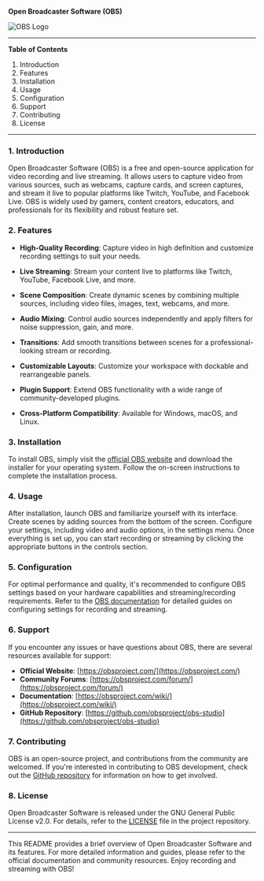 **Open Broadcaster Software (OBS)**

![OBS Logo](https://logodix.com/logo/1590481.png)

---

**Table of Contents**
1. Introduction
2. Features
3. Installation
4. Usage
5. Configuration
6. Support
7. Contributing
8. License

---

### 1. Introduction

Open Broadcaster Software (OBS) is a free and open-source application for video recording and live streaming. It allows users to capture video from various sources, such as webcams, capture cards, and screen captures, and stream it live to popular platforms like Twitch, YouTube, and Facebook Live. OBS is widely used by gamers, content creators, educators, and professionals for its flexibility and robust feature set.

### 2. Features

- **High-Quality Recording**: Capture video in high definition and customize recording settings to suit your needs.
  
- **Live Streaming**: Stream your content live to platforms like Twitch, YouTube, Facebook Live, and more.
  
- **Scene Composition**: Create dynamic scenes by combining multiple sources, including video files, images, text, webcams, and more.
  
- **Audio Mixing**: Control audio sources independently and apply filters for noise suppression, gain, and more.
  
- **Transitions**: Add smooth transitions between scenes for a professional-looking stream or recording.
  
- **Customizable Layouts**: Customize your workspace with dockable and rearrangeable panels.
  
- **Plugin Support**: Extend OBS functionality with a wide range of community-developed plugins.
  
- **Cross-Platform Compatibility**: Available for Windows, macOS, and Linux.

### 3. Installation

To install OBS, simply visit the [official OBS website](https://obsproject.com/) and download the installer for your operating system. Follow the on-screen instructions to complete the installation process.

### 4. Usage

After installation, launch OBS and familiarize yourself with its interface. Create scenes by adding sources from the bottom of the screen. Configure your settings, including video and audio options, in the settings menu. Once everything is set up, you can start recording or streaming by clicking the appropriate buttons in the controls section.

### 5. Configuration

For optimal performance and quality, it's recommended to configure OBS settings based on your hardware capabilities and streaming/recording requirements. Refer to the [OBS documentation](https://obsproject.com/wiki/) for detailed guides on configuring settings for recording and streaming.

### 6. Support

If you encounter any issues or have questions about OBS, there are several resources available for support:

- **Official Website**: [https://obsproject.com/](https://obsproject.com/)
- **Community Forums**: [https://obsproject.com/forum/](https://obsproject.com/forum/)
- **Documentation**: [https://obsproject.com/wiki/](https://obsproject.com/wiki/)
- **GitHub Repository**: [https://github.com/obsproject/obs-studio](https://github.com/obsproject/obs-studio)

### 7. Contributing

OBS is an open-source project, and contributions from the community are welcomed. If you're interested in contributing to OBS development, check out the [GitHub repository](https://github.com/obsproject/obs-studio) for information on how to get involved.

### 8. License

Open Broadcaster Software is released under the GNU General Public License v2.0. For details, refer to the [LICENSE](https://github.com/obsproject/obs-studio/blob/master/LICENSE) file in the project repository.

---

This README provides a brief overview of Open Broadcaster Software and its features. For more detailed information and guides, please refer to the official documentation and community resources. Enjoy recording and streaming with OBS!
